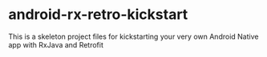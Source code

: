 # android-rx-retro-kickstart
This is a skeleton project files for kickstarting your very own Android Native app with RxJava and Retrofit
